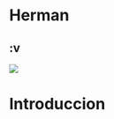 # Herman
## :v
![](https://miamidiario.com/wp-content/uploads/ilusion-optica-890x395_c.jpg)
# Introduccion
